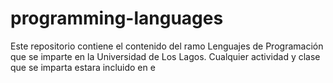 # programming-languages
Este repositorio contiene el contenido del ramo Lenguajes de Programación que se imparte en la Universidad de Los Lagos. Cualquier actividad y clase que se imparta estara incluido en e
<!--stackedit_data:
eyJoaXN0b3J5IjpbNDc0ODI5MjIxXX0=
-->